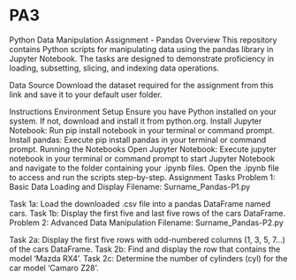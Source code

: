 # PA3
Python Data Manipulation Assignment - Pandas
Overview
This repository contains Python scripts for manipulating data using the pandas library in Jupyter Notebook. The tasks are designed to demonstrate proficiency in loading, subsetting, slicing, and indexing data operations.

Data Source
Download the dataset required for the assignment from this link and save it to your default user folder.

Instructions
Environment Setup
Ensure you have Python installed on your system. If not, download and install it from python.org.
Install Jupyter Notebook: Run pip install notebook in your terminal or command prompt.
Install pandas: Execute pip install pandas in your terminal or command prompt.
Running the Notebooks
Open Jupyter Notebook: Execute jupyter notebook in your terminal or command prompt to start Jupyter Notebook and navigate to the folder containing your .ipynb files.
Open the .ipynb file to access and run the scripts step-by-step.
Assignment Tasks
Problem 1: Basic Data Loading and Display
Filename: Surname_Pandas-P1.py

Task 1a: Load the downloaded .csv file into a pandas DataFrame named cars.
Task 1b: Display the first five and last five rows of the cars DataFrame.
Problem 2: Advanced Data Manipulation
Filename: Surname_Pandas-P2.py

Task 2a: Display the first five rows with odd-numbered columns (1, 3, 5, 7…) of the cars DataFrame.
Task 2b: Find and display the row that contains the model ‘Mazda RX4’.
Task 2c: Determine the number of cylinders (cyl) for the car model ‘Camaro Z28’.
